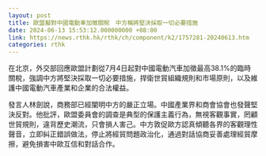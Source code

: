 ```yaml
---
layout: post
title: 歐盟擬對中國電動車加徵關稅　中方稱將堅決採取一切必要措施
date: 2024-06-13 15:53:12.000000000 +08:00
link: https://news.rthk.hk/rthk/ch/component/k2/1757281-20240613.htm
categories: rthk
---
```


在北京，外交部回應歐盟計劃從7月4日起對中國電動汽車加徵最高38.1%的臨時關稅，強調中方將堅決採取一切必要措施，捍衛世貿組織規則和市場原則，以及維護中國電動汽車產業和企業的合法權益。

發言人林劍說，商務部已經闡明中方的嚴正立場。中國產業界和商會協會也發聲堅決反對。他批評，歐盟委員會的調查是典型的保護主義行為，無視客觀事實，罔顧世貿規則，違背歷史潮流，只會損人害己。中方敦促歐方認真傾聽各界的客觀理性聲音，立即糾正錯誤做法，停止將經貿問題政治化，通過對話協商妥善處理經貿摩擦，避免損害中歐互信和對話合作。
